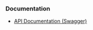 ### Documentation
* [API Documentation (Swagger)](http://localhost:8080/leanpay/swagger-ui/index.html)
